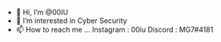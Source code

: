 - 👋 Hi, I’m @00IU
- 👀 I’m interested in Cyber Security
- 📫 How to reach me ...
Instagram : 00iu
Discord : MG7#4181
<!---
00IU/00IU is a ✨ special ✨ repository because its `README.md` (this file) appears on your GitHub profile.
You can click the Preview link to take a look at your changes.
--->
